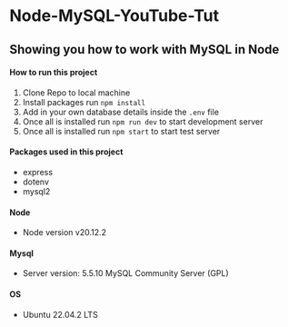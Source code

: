 # Node-MySQL-YouTube-Tut

## Showing you how to work with MySQL in Node

#### How to run this project

1. Clone Repo to local machine
2. Install packages run `npm install`
3. Add in your own database details inside the `.env` file
4. Once all is installed run `npm run dev` to start development server
5. Once all is installed run `npm start` to start test server


#### Packages used in this project

- express
- dotenv
- mysql2

#### Node 
- Node version v20.12.2

#### Mysql 
- Server version: 5.5.10 MySQL Community Server (GPL)

#### OS 
- Ubuntu 22.04.2 LTS

